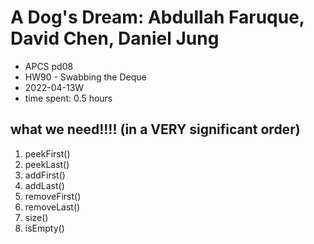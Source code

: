 # A Dog's Dream: Abdullah Faruque, David Chen, Daniel Jung
* APCS pd08
* HW90 - Swabbing the Deque
* 2022-04-13W
* time spent: 0.5 hours

## what we need!!!! (in a VERY significant order)

1. peekFirst()
2. peekLast()
3. addFirst()
4. addLast()
5. removeFirst()
6. removeLast()
7. size()
8. isEmpty()

